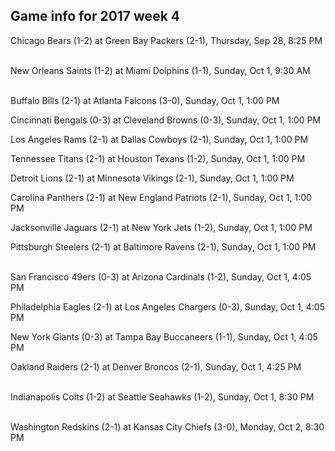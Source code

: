 ## Game info for 2017 week 4
Chicago Bears (1-2) at Green Bay Packers (2-1), Thursday, Sep 28, 8:25 PM

<br/>New Orleans Saints (1-2) at Miami Dolphins (1-1), Sunday, Oct 1, 9:30 AM

<br/>Buffalo Bills (2-1) at Atlanta Falcons (3-0), Sunday, Oct 1, 1:00 PM

Cincinnati Bengals (0-3) at Cleveland Browns (0-3), Sunday, Oct 1, 1:00 PM

Los Angeles Rams (2-1) at Dallas Cowboys (2-1), Sunday, Oct 1, 1:00 PM

Tennessee Titans (2-1) at Houston Texans (1-2), Sunday, Oct 1, 1:00 PM

Detroit Lions (2-1) at Minnesota Vikings (2-1), Sunday, Oct 1, 1:00 PM

Carolina Panthers (2-1) at New England Patriots (2-1), Sunday, Oct 1, 1:00 PM

Jacksonville Jaguars (2-1) at New York Jets (1-2), Sunday, Oct 1, 1:00 PM

Pittsburgh Steelers (2-1) at Baltimore Ravens (2-1), Sunday, Oct 1, 1:00 PM

<br/>San Francisco 49ers (0-3) at Arizona Cardinals (1-2), Sunday, Oct 1, 4:05 PM

Philadelphia Eagles (2-1) at Los Angeles Chargers (0-3), Sunday, Oct 1, 4:05 PM

New York Giants (0-3) at Tampa Bay Buccaneers (1-1), Sunday, Oct 1, 4:05 PM

Oakland Raiders (2-1) at Denver Broncos (2-1), Sunday, Oct 1, 4:25 PM

<br/>Indianapolis Colts (1-2) at Seattle Seahawks (1-2), Sunday, Oct 1, 8:30 PM

<br/>Washington Redskins (2-1) at Kansas City Chiefs (3-0), Monday, Oct 2, 8:30 PM

